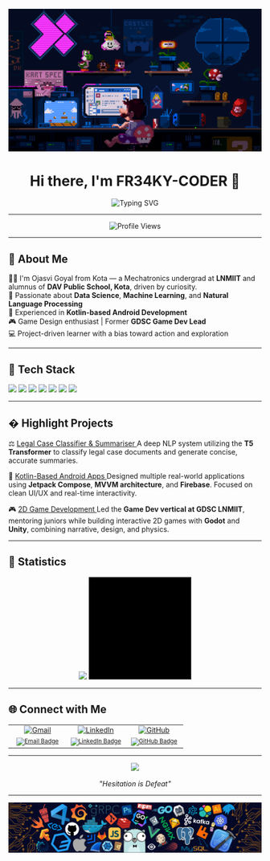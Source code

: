 <p align="center"> <img src="https://github.com/FR34KY-CODER/FR34KY-CODER/blob/main/225813708-98b745f2-7d22-48cf-9150-083f1b00d6c9.gif?raw=true" alt="GIF showcase" width=wrap_content/> </p>
<h1 align="center">Hi there, I'm FR34KY-CODER 👋</h1>

<p align="center">
  <img src="https://readme-typing-svg.demolab.com?font=Fira+Code&size=24&duration=2000&pause=1000&color=0E75B6&center=true&vCenter=true&width=500&lines=I+am+a+Developer;I+am+a+Data+Scientist;I+am+a+Game+Dev+Enthusiast" alt="Typing SVG" />
</p>

---

<p align="center">
  <img src="https://komarev.com/ghpvc/?username=fr34k0&label=Profile%20views&color=0e75b6&style=flat" alt="Profile Views" />
</p>

---

## 🚀 About Me

🧑‍🎓 I'm Ojasvi Goyal from Kota — a Mechatronics undergrad at **LNMIIT** and alumnus of **DAV Public School, Kota**, driven by curiosity.   
🔬 Passionate about **Data Science**, **Machine Learning**, and **Natural Language Processing**  
📱 Experienced in **Kotlin-based Android Development**  
🎮 Game Design enthusiast | Former **GDSC Game Dev Lead**  
💻 Project-driven learner with a bias toward action and exploration  

---

## 🧰 Tech Stack

<p>
  <img src="https://img.shields.io/badge/Python-3670A0?style=for-the-badge&logo=python&logoColor=white"/>
  <img src="https://img.shields.io/badge/Kotlin-7F52FF?style=for-the-badge&logo=kotlin&logoColor=white"/>
  <img src="https://img.shields.io/badge/TensorFlow-FF6F00?style=for-the-badge&logo=tensorflow&logoColor=white"/>
  <img src="https://img.shields.io/badge/T5-Model-FFB6C1?style=for-the-badge"/>
  <img src="https://img.shields.io/badge/Android-3DDC84?style=for-the-badge&logo=android&logoColor=white"/>
  <img src="https://img.shields.io/badge/Firebase-FFCA28?style=for-the-badge&logo=firebase&logoColor=black"/>
  <img src="https://img.shields.io/badge/Unity-100000?style=for-the-badge&logo=unity&logoColor=white"/>
</p>

---

## � Highlight Projects

⚖️ <a href="https://github.com/FR34KY-CODER/Legal-Case-Classification-and-Summarization">Legal Case Classifier & Summariser  </a>
A deep NLP system utilizing the **T5 Transformer** to classify legal case documents and generate concise, accurate summaries.

📱 <a href="https://github.com/FR34KY-CODER/KotlinFirebase-Social-Media-Application">Kotlin-Based Android Apps  </a>
Designed multiple real-world applications using **Jetpack Compose**, **MVVM architecture**, and **Firebase**. Focused on clean UI/UX and real-time interactivity.

🎮 <a href="https://github.com/FR34KY-CODER/RoadRash-Game-Project">2D Game Development  </a>
Led the **Game Dev vertical at GDSC LNMIIT**, mentoring juniors while building interactive 2D games with **Godot** and **Unity**, combining narrative, design, and physics.

---

## 📜 Statistics

<p align="center">
  <img src="https://github-readme-streak-stats.herokuapp.com/?user=FR34KY-CODER&theme=nightowl" />
  <img src="https://github.com/FR34KY-CODER/FR34KY-CODER/blob/main/68747470733a2f2f692e67697068792e636f6d2f6d656469612f76312e59326c6b505463354d4749334e6a45784e486c70655855315a6d787363335673613249775a326c69625864694f47747265486c335a6e45324f575a7262335a32614856724d795a6c634431324d563970626e526c636d35686.gif?raw=true" width="200px" height="200px" border = 2px solid #000/>
</p>

---
## 🌐 Connect with Me

<table width="100%" align="center">
  <tr>
    <td align="center" width="33%">
      <a href="mailto:ojasvigoyal275@gmail.com">
        <img src="https://img.icons8.com/color/96/gmail-new.png" height="60" alt="Gmail"/><br/>
        <sub><img src="https://img.shields.io/badge/Email-ff4c1c?style=for-the-badge&logo=gmail&logoColor=white" alt="Email Badge"/></sub>
      </a>
    </td>
    <td align="center" width="33%">
      <a href="https://www.linkedin.com/in/ojasvi-goyal-85b82525b">
        <img src="https://img.icons8.com/color/96/linkedin.png" height="60" alt="LinkedIn"/><br/>
        <sub><img src="https://img.shields.io/badge/LinkedIn-0077b5?style=for-the-badge&logo=linkedin&logoColor=white" alt="LinkedIn Badge"/></sub>
      </a>
    </td>
    <td align="center" width="33%">
      <a href="https://github.com/FR34KY-CODER">
        <img src="https://img.icons8.com/ios-filled/100/ffffff/github.png" height="60" alt="GitHub"/><br/>
        <sub><img src="https://img.shields.io/badge/GitHub-171515?style=for-the-badge&logo=github&logoColor=white" alt="GitHub Badge"/></sub>
      </a>
    </td>
  </tr>
</table>

---

<p align="center"> <img src="https://github.com/FR34KY-CODER/FR34KY-CODER/blob/main/sekiro-mortal-blade.gif?raw=true" width=wrap_content /> </p>
<p align = center><i>"Hesitation is Defeat"</i></p>

---
<p align="center"> <img src="https://github.com/FR34KY-CODER/FR34KY-CODER/blob/main/footer.png?raw=true" width=wrap_content /> </p>
